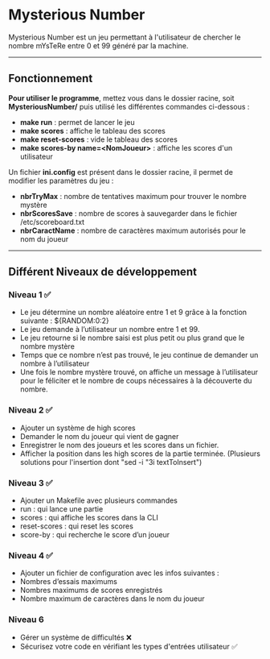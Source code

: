 # Mysterious Number

Mysterious Number est un jeu permettant à l'utilisateur de chercher le nombre mYsTeRe entre 0 et 99 généré par la machine.

________

## Fonctionnement

**Pour utiliser le programme**, mettez vous dans le dossier racine, soit **MysteriousNumber/** puis utilisé les différentes commandes ci-dessous :

- **make run** : permet de lancer le jeu
- **make scores** : affiche le tableau des scores
- **make reset-scores** : vide le tableau des scores
- **make scores-by name=\<NomJoueur\>** : affiche les scores d'un utilisateur

Un fichier **ini.config** est présent dans le dossier racine, il permet de modifier les paramètres du jeu :

- **nbrTryMax** : nombre de tentatives maximum pour trouver le nombre mystère
- **nbrScoresSave** : nombre de scores à sauvegarder dans le fichier /etc/scoreboard.txt
- **nbrCaractName** : nombre de caractères maximum autorisés pour le nom du joueur

________

## Différent Niveaux de développement

### Niveau 1 ✅
- Le jeu détermine un nombre aléatoire entre 1 et 9 grâce à la fonction suivante : ${RANDOM:0:2}
- Le jeu demande à l’utilisateur un nombre entre 1 et 99.
- Le jeu retourne si le nombre saisi est plus petit ou plus grand que le nombre mystère
- Temps que ce nombre n’est pas trouvé, le jeu continue de demander un nombre à l’utilisateur
- Une fois le nombre mystère trouvé, on affiche un message à l’utilisateur pour le féliciter et le nombre de coups nécessaires à la découverte du nombre.

### Niveau 2 ✅
- Ajouter un système de high scores
- Demander le nom du joueur qui vient de gagner
- Enregistrer le nom des joueurs et les scores dans un fichier.
- Afficher la position dans les high scores de la partie terminée. (Plusieurs solutions pour l'insertion dont "sed -i "3i textToInsert")

### Niveau 3 ✅
- Ajouter un Makefile avec plusieurs commandes
- run : qui lance une partie
- scores : qui affiche les scores dans la CLI
- reset-scores : qui reset les scores
- score-by : qui recherche le score d’un joueur

### Niveau 4 ✅
- Ajouter un fichier de configuration avec les infos suivantes :
- Nombres d’essais maximums
- Nombres maximums de scores enregistrés
- Nombre maximum de caractères dans le nom du joueur

### Niveau 6 
- Gérer un système de difficultés ❌
- Sécurisez votre code en vérifiant les types d'entrées utilisateur ✅

